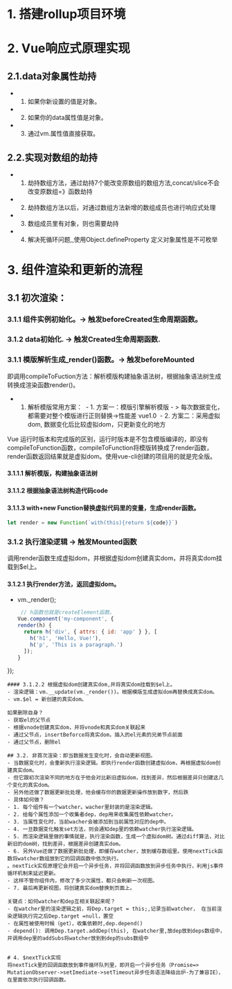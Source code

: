 # 1. 搭建rollup项目环境

# 2. Vue响应式原理实现
## 2.1.data对象属性劫持
- 1. 如果你新设置的值是对象。
- 2. 如果你的data属性值是对象。
- 3. 通过vm.属性值直接获取。
## 2.2.实现对数组的劫持
- 1. 劫持数组方法，通过劫持7个能改变原数组的数组方法,concat/slice不会改变原数组=》函数劫持
- 2. 劫持数组方法以后，对通过数组方法新增的数组成员也进行响应式处理
- 3. 数组成员里有对象，则也需要劫持
- 4. 解决死循环问题,,使用Object.defineProperty 定义对象属性是不可枚举
# 3. 组件渲染和更新的流程
## 3.1 初次渲染：
### 3.1.1 组件实例初始化。-> 触发beforeCreated生命周期函数。
### 3.1.2 data初始化. -> 触发Created生命周期函数.
### 3.1.1 模版解析生成_render()函数。-> 触发beforeMounted
即调用compileToFuction方法：解析模版构建抽象语法树，根据抽象语法树生成转换成渲染函数render()。
- 1. 解析模版常用方案：
​	- 1. 方案一：模版引擎解析模版 - > 每次数据变化，都需要对整个模版进行正则替换->性能差 vue1.0
​	- 2. 方案二：采用虚拟dom, 数据变化后比较虚拟dom，只更新变化的地方

 Vue 运行时版本和完成版的区别，运行时版本是不包含模版编译的，即没有compileToFunction函数，compileToFunction将模版转换成了render函数，render函数返回结果就是虚拟dom。使用vue-cli创建的项目用的就是完全版。
#### 3.1.1.1 解析模版，构建抽象语法树
#### 3.1.1.2 根据抽象语法树构造代码code
#### 3.1.1.3 with+new Function替换虚拟代码里的变量，生成render函数。
```js
let render = new Function(`with(this){return ${code}}`)
```
### 3.1.2 执行渲染逻辑 -> 触发Mounted函数
调用render函数生成虚拟dom，并根据虚拟dom创建真实dom，并将真实dom挂载到$el上。
#### 3.1.2.1 执行render方法，返回虚拟dom。
- vm._render();
  ```js
   // h函数也就是createElement函数。
  Vue.component('my-component', {
  render(h) {
    return h('div', { attrs: { id: 'app' } }, [
      h('h1', 'Hello, Vue!'),
      h('p', 'This is a paragraph.')
    ]);
  }
});
  ```
#### 3.1.2.2 根据虚拟dom创建真实dom,并将真实dom挂载到$el上。
- 渲染逻辑：vm.__update(vm._render())。根据模版生成虚拟dom再替换成真实dom。
- vm.$el = 新创建的真实dom。

如果删除自身？
- 获取el的父节点
- 根据vnode创建真实dom，并将vnode和真实dom关联起来
- 通过父节点，insertBeforce将真实dom，插入的el元素的兄弟节点前面
- 通过父节点，删除el

## 3.2. 非首次渲染：即当数据发生变化时，会自动更新视图。
- 当数据变化时，会重新执行渲染逻辑。即执行render函数创建虚拟dom，再根据虚拟dom创建真实dom。
- 但它跟初次渲染不同的地方在于他会对比新旧虚拟dom，找到差异，然后根据差异只创建这几个变化的真实dom。
- 另外他还做了数据更新批处理，他会缓存你的数据更新操作放到数字，然后跌
- 具体如何做？
- 1. 每个组件有一个watcher。wacher里封装的是渲染逻辑。
- 2. 给每个属性添加一个收集者dep，dep用来收集属性依赖watcher。
- 3. 当属性变化时，当前wacher会被添加到当前属性对应的dep中。
- 4. 一旦数据变化触发set方法，则会通知dep里的依赖watcher执行渲染逻辑。
- 5. 而渲染逻辑里做的事情就是，执行渲染函数，生成一个虚拟dom树。通过diff算法，对比新旧的dom树，找到差异，根据差异创建真实dom。
- 6. 另外Vue还做了数据更新批处理，即缓存watcher，放到缓存数组里。使用nextTick函数将watcher数组放到它的回调函数中依次执行。
。nextTick实现原理它会开启一个异步任务，并将回调函数放到异步任务中执行，利用js事件循环机制来延迟更新。
- 这样不管你组件内，修改了多少次属性，都只会刷新一次视图。
- 7. 最后再更新视图，将创建真实dom替换到页面上。

关键点：如何watcher和dep互相关联起来呢？
- 在watcher里的渲染逻辑之前，将Dep.target = this;,记录当前watcher， 在当前渲染逻辑执行完之后Dep.target =null，置空
- 在属性被使用时候（get），收集依赖时,dep.depend()
  - depend(): 调用Dep.target.addDep(this), 在watcher里,放dep放到deps数组中，并调用dep里的addSubs将watcher放到到dep的subs数组中


# 4. $nextTick实现
将nextTick里的回调函数放到事件循环队列里，即开启一个异步任务（Promise=> MutationObserver->setImediate->setTimeout异步任务语法降级出炉-为了兼容IE），在里面依次执行回调函数。

